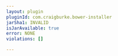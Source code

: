 ```yaml
---
layout: plugin
pluginId: com.craigburke.bower-installer
jarSha1: INVALID
isJarAvailable: true
error: NONE
violations: []

---
```

